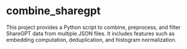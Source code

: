 # combine_sharegpt
This project provides a Python script to combine, preprocess, and filter ShareGPT data from multiple JSON files. It includes features such as embedding computation, deduplication, and histogram normalization.
